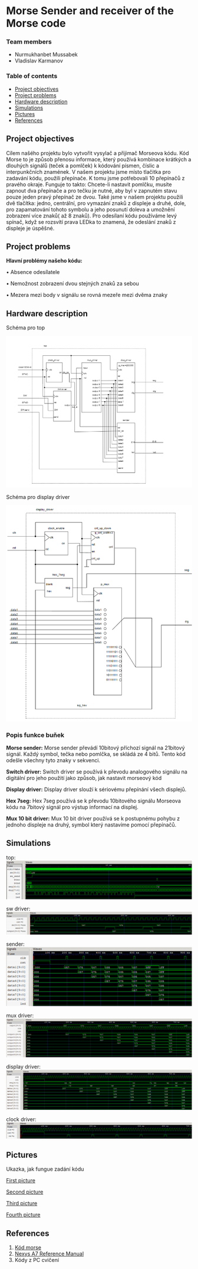 # Morse Sender and receiver of the Morse code

### Team members

* Nurmukhanbet Mussabek 
* Vladislav Karmanov 


### Table of contents

* [Project objectives](#objectives)
* [Project problems](#problems)
* [Hardware description](#hardware)
* [Simulations](#modules)
* [Pictures](#Pictures)
* [References](#references)

<a name="objectives"></a>

## Project objectives

Cílem našého projektu bylo vytvořit vysylač a přijimač Morseova kódu. Kód Morse to je způsob přenosu informace, který používá kombinace krátkých a dlouhých signálů (teček a pomlček) k kódování písmen, číslic a interpunkčních znamének. V našem projektu jsme místo 
tlačitka pro zadavání kódu, použili přepínače. K tomu jsme potřebovali 10 přepínačů z pravého okraje. Funguje to takto: Chcete-li nastavit pomlčku, musíte zapnout dva přepínače a pro tečku je nutné, aby byl v zapnutém stavu pouze jeden pravý přepínač ze dvou. Také jsme v našem projektu použili dvě tlačítka: jedno, centrální, pro vymazání znaků z displeje a druhé, dole, pro zapamatování tohoto symbolu a jeho posunutí doleva a umožnění zobrazení více znaků( až 8 znaků). Pro odesílaní kódu používáme levý spínač, když se rozsvítí prava LEDka to znamená, že odeslání znaků z displeje je úspěšné.



<a name="problems"></a>

## Project problems

**Hlavní problémy našeho kódu:**

• Absence odesílatele

• Nemožnost zobrazení dvou stejných znaků za sebou

• Mezera mezi body v signálu se rovná mezeře mezi dvěma znaky


<a name="hardware"></a>

## Hardware description

Schéma pro top


![top](https://github.com/Kane203/digital-electronics-1/blob/main/labs/project/top.PNG)

Schéma pro display driver


![display driver](https://github.com/Kane203/digital-electronics-1/blob/main/labs/project/display_driver.PNG)

### Popis funkce buňek 

**Morse sender:**
Morse sender převádí 10bitový příchozí signál na 21bitový signál. Každý symbol, tečka nebo pomlčka, se skládá ze 4 bitů. Tento kód odešle všechny tyto znaky v sekvenci.


**Switch driver:**
Switch driver se používá k převodu analogového signálu na digitální pro jeho použití jako způsob, jak nastavit morseový kód


**Display driver:**
Display driver slouží k sériovému přepínání všech displejů.


**Hex 7seg:**
Hex 7seg používá se k převodu 10bitového signálu Morseova kódu na 7bitový signál pro výstup informací na displej.


**Mux 10 bit driver:**
Mux 10 bit driver používá se k postupnému pohybu z jednoho displeje na druhý, symbol který nastavíme pomocí přepínačů.

<a name="modules"></a>

## Simulations

top:
![top](https://github.com/Kane203/digital-electronics-1/blob/main/labs/project/pics/top.png)

sw driver:
![sw driver](https://github.com/Kane203/digital-electronics-1/blob/main/labs/project/pics/sw.png)

sender:
![sender](https://github.com/Kane203/digital-electronics-1/blob/main/labs/project/pics/sender.png)

mux driver:
![mux driver](https://github.com/Kane203/digital-electronics-1/blob/main/labs/project/pics/mux.png)

display driver:
![display driver](https://github.com/Kane203/digital-electronics-1/blob/main/labs/project/pics/disp.png)

clock driver:
![clock driver](https://github.com/Kane203/digital-electronics-1/blob/main/labs/project/pics/clock.png)



<a name="Pictures"></a>

## Pictures
 Ukazka, jak fungue zadání kódu


[First picture](https://github.com/Kane203/digital-electronics-1/blob/main/labs/project/01.jpg)

[Second picture](https://github.com/Kane203/digital-electronics-1/blob/main/labs/project/012.jpg)

[Third picture](https://github.com/Kane203/digital-electronics-1/blob/main/labs/project/0123.jpg)

[Fourth picture](https://github.com/Kane203/digital-electronics-1/blob/main/labs/project/0123a.jpg)


<a name="references"></a>

## References

1. [Kód morse](https://kids.britannica.com/kids/article/Morse-Code/390814)
2. [Nexys A7 Reference Manual](https://digilent.com/reference/programmable-logic/nexys-a7/reference-manual)
3. Kódy z PC cvičení 
